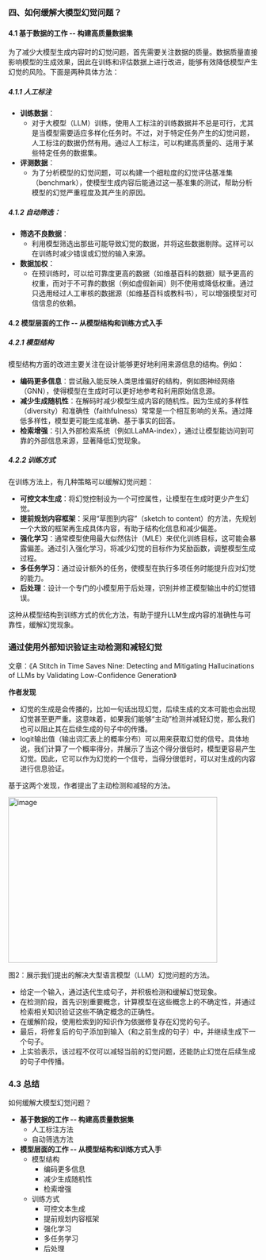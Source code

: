 ### 四、如何缓解大模型幻觉问题？
#### 4.1 基于数据的工作 -- 构建高质量数据集
为了减少大模型生成内容时的幻觉问题，首先需要关注数据的质量。数据质量直接影响模型的生成效果，因此在训练和评估数据上进行改进，能够有效降低模型产生幻觉的风险。下面是两种具体方法：

##### 4.1.1 人工标注
- **训练数据**：
  - 对于大模型（LLM）训练，使用人工标注的训练数据并不总是可行，尤其是当模型需要适应多样化任务时。不过，对于特定任务产生的幻觉问题，人工标注的数据仍然有用。通过人工标注，可以构建高质量的、适用于某些特定任务的数据集。
- **评测数据**：
  - 为了分析模型的幻觉问题，可以构建一个细粒度的幻觉评估基准集（benchmark），使模型生成内容后能通过这一基准集的测试，帮助分析模型的幻觉严重程度及其产生的原因。

##### 4.1.2 自动筛选：
- **筛选不良数据**：
  - 利用模型筛选出那些可能导致幻觉的数据，并将这些数据剔除。这样可以在训练时减少错误或幻觉的输入来源。
- **数据加权**：
  - 在预训练时，可以给可靠度更高的数据（如维基百科的数据）赋予更高的权重，而对于不可靠的数据（例如虚假新闻）则不使用或降低权重。通过只选用经过人工审核的数据源（如维基百科或教科书），可以增强模型对可信信息的依赖。

#### 4.2 模型层面的工作 -- 从模型结构和训练方式入手
##### 4.2.1 模型结构
模型结构方面的改进主要关注在设计能够更好地利用来源信息的结构。例如：
- **编码更多信息**：尝试融入能反映人类思维偏好的结构，例如图神经网络（GNN），使得模型在生成时可以更好地参考和利用原始信息源。
- **减少生成随机性**：在解码时减少模型生成内容的随机性。因为生成的多样性（diversity）和准确性（faithfulness）常常是一个相互影响的关系。通过降低多样性，模型更可能生成准确、基于事实的回答。
- **检索增强**：引入外部检索系统（例如LLaMA-index），通过让模型能访问到可靠的外部信息来源，显著降低幻觉现象。

##### 4.2.2 训练方式
在训练方法上，有几种策略可以缓解幻觉问题：
- **可控文本生成**：将幻觉控制设为一个可控属性，让模型在生成时更少产生幻觉。
- **提前规划内容框架**：采用“草图到内容”（sketch to content）的方法，先规划一个大致的框架再生成具体内容，有助于结构化信息和减少偏差。
- **强化学习**：通常模型使用最大似然估计（MLE）来优化训练目标，这可能会暴露偏差。通过引入强化学习，将减少幻觉的目标作为奖励函数，调整模型生成过程。
- **多任务学习**：通过设计额外的任务，使模型在执行多项任务时能提升应对幻觉的能力。
- **后处理**：设计一个专门的小模型用于后处理，识别并修正模型输出中的幻觉错误。

这种从模型结构到训练方式的优化方法，有助于提升LLM生成内容的准确性与可靠性，缓解幻觉现象。

### 通过使用外部知识验证主动检测和减轻幻觉
文章：《A Stitch in Time Saves Nine: Detecting and Mitigating Hallucinations of LLMs by Validating Low-Confidence Generation》

**作者发现**
- 幻觉的生成是会传播的，比如一句话出现幻觉，后续生成的文本可能也会出现幻觉甚至更严重。这意味着，如果我们能够“主动”检测并减轻幻觉，那么我们也可以阻止其在后续生成的句子中的传播。
- logit输出值（输出词汇表上的概率分布）可以用来获取幻觉的信号。具体地说，我们计算了一个概率得分，并展示了当这个得分很低时，模型更容易产生幻觉。因此，它可以作为幻觉的一个信号，当得分很低时，可以对生成的内容进行信息验证。

基于这两个发现，作者提出了主动检测和减轻的方法。

<img width="422" height="334" alt="image" src="https://github.com/user-attachments/assets/4f557157-8f93-4e99-b776-d2c0eea7b5a4" />

图2：展示我们提出的解决大型语言模型（LLM）幻觉问题的方法。
- 给定一个输入，通过迭代生成句子，并积极检测和缓解幻觉现象。
- 在检测阶段，首先识别重要概念，计算模型在这些概念上的不确定性，并通过检索相关知识验证这些不确定概念的正确性。
- 在缓解阶段，使用检索到的知识作为依据修复存在幻觉的句子。
- 最后，将修复后的句子添加到输入（和之前生成的句子）中，并继续生成下一个句子。
- 上实验表示，该过程不仅可以减轻当前的幻觉问题，还能防止幻觉在后续生成的句子中传播。

### 4.3 总结
如何缓解大模型幻觉问题？
- **基于数据的工作 -- 构建高质量数据集**
  - 人工标注方法
  - 自动筛选方法
- **模型层面的工作 -- 从模型结构和训练方式入手**
  - 模型结构
    - 编码更多信息
    - 减少生成随机性
    - 检索增强
  - 训练方式
    - 可控文本生成
    - 提前规划内容框架
    - 强化学习
    - 多任务学习
    - 后处理









